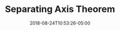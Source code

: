 ---
title: "Separating Axis Theorem"
pre: "4. "
weight: 40
date: 2018-08-24T10:53:26-05:00
draft: true
---